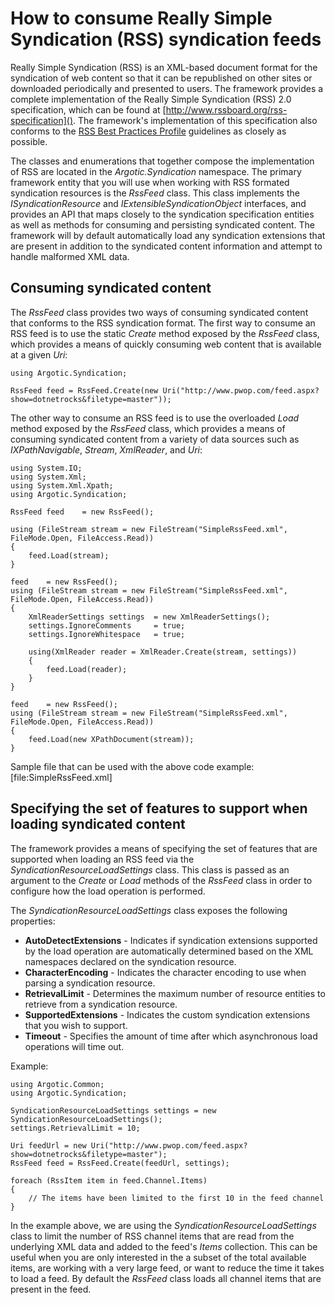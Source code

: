 # How to consume Really Simple Syndication (RSS) syndication feeds

Really Simple Syndication (RSS) is an XML-based document format for the syndication of web content so that it can be republished on other sites or downloaded periodically and presented to users. The framework provides a complete implementation of the Really Simple Syndication (RSS) 2.0 specification, which can be found at [http://www.rssboard.org/rss-specification](). The framework's implementation of this specification also conforms to the [RSS Best Practices Profile](http://www.rssboard.org/rss-profile) guidelines as closely as possible.

The classes and enumerations that together compose the implementation of RSS are located in the _Argotic.Syndication_ namespace. The primary framework entity that you will use when working with RSS formated syndication resources is the _RssFeed_ class. This class implements the _ISyndicationResource_ and _IExtensibleSyndicationObject_ interfaces, and provides an API that maps closely to the syndication specification entities as well as methods for consuming and persisting syndicated content. The framework will by default automatically load any syndication extensions that are present in addition to the syndicated content information and attempt to handle malformed XML data.

## Consuming syndicated content
The _RssFeed_ class provides two ways of consuming syndicated content that conforms to the RSS syndication format. The first way to consume an RSS feed is to use the static *Create* method exposed by the _RssFeed_ class, which provides a means of quickly consuming web content that is available at a given _Uri_:

	using Argotic.Syndication;
	
	RssFeed feed = RssFeed.Create(new Uri("http://www.pwop.com/feed.aspx?show=dotnetrocks&filetype=master"));


The other way to consume an RSS feed is to use the overloaded *Load* method exposed by the _RssFeed_ class, which provides a means of consuming syndicated content from a variety of data sources such as _IXPathNavigable_, _Stream_, _XmlReader_, and _Uri_:

	using System.IO;
	using System.Xml;
	using System.Xml.Xpath;
	using Argotic.Syndication;
	 
	RssFeed feed    = new RssFeed();
	 
	using (FileStream stream = new FileStream("SimpleRssFeed.xml", FileMode.Open, FileAccess.Read))
	{
	    feed.Load(stream);
	}
	
	feed    = new RssFeed();
	using (FileStream stream = new FileStream("SimpleRssFeed.xml", FileMode.Open, FileAccess.Read))
	{
	    XmlReaderSettings settings  = new XmlReaderSettings();
	    settings.IgnoreComments     = true;
	    settings.IgnoreWhitespace   = true;
	
	    using(XmlReader reader = XmlReader.Create(stream, settings))
	    {
	        feed.Load(reader);
	    }
	}
	
	feed    = new RssFeed();
	using (FileStream stream = new FileStream("SimpleRssFeed.xml", FileMode.Open, FileAccess.Read))
	{
	    feed.Load(new XPathDocument(stream));
	}

Sample file that can be used with the above code example: [file:SimpleRssFeed.xml]

## Specifying the set of features to support when loading syndicated content

The framework provides a means of specifying the set of features that are supported when loading an RSS feed via the _SyndicationResourceLoadSettings_ class. This class is passed as an argument to the *Create* or *Load* methods of the _RssFeed_ class in order to configure how the load operation is performed.

The _SyndicationResourceLoadSettings_ class exposes the following properties:

- **AutoDetectExtensions** - Indicates if syndication extensions supported by the load operation are automatically determined based on the XML namespaces declared on the syndication resource.
- **CharacterEncoding** - Indicates the character encoding to use when parsing a syndication resource.
- **RetrievalLimit** - Determines the maximum number of resource entities to retrieve from a syndication resource.
- **SupportedExtensions** - Indicates the custom syndication extensions that you wish to support.
- **Timeout** - Specifies the amount of time after which asynchronous load operations will time out.

Example:

	using Argotic.Common;
	using Argotic.Syndication;
	
	SyndicationResourceLoadSettings settings = new SyndicationResourceLoadSettings();
	settings.RetrievalLimit = 10;
	
	Uri feedUrl = new Uri("http://www.pwop.com/feed.aspx?show=dotnetrocks&filetype=master");
	RssFeed feed = RssFeed.Create(feedUrl, settings);
	
	foreach (RssItem item in feed.Channel.Items)
	{
	    // The items have been limited to the first 10 in the feed channel
	}

In the example above, we are using the _SyndicationResourceLoadSettings_ class to limit the number of RSS channel items that are read from the underlying XML data and added to the feed's _Items_ collection. This can be useful when you are only interested in the a subset of the total available items, are working with a very large feed, or want to reduce the time it takes to load a feed. By default the _RssFeed_ class loads all channel items that are present in the feed.